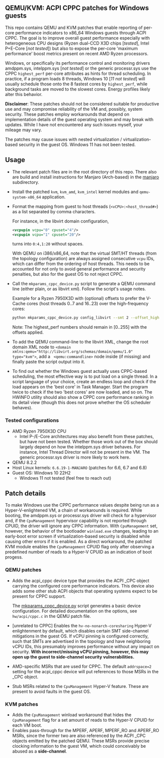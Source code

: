 ## QEMU/KVM: ACPI CPPC patches for Windows guests

This repo contains QEMU and KVM patches that enable reporting of per-core performance indicators to x86_64 Windows guests through ACPI CPPC. The goal is to improve overall guest performance especially with heterogeneous CPU designs (Ryzen dual-CCD X3D chips [*tested*], Intel P+E-Core [*not tested*]) but also to expose the per-core 'maximum performance' boost metrics present on recent AMD Ryzen processors. 

Windows, or specifically its performance control and monitoring drivers amdppm.sys, intelppm.sys [*not tested*] or the generic processr.sys use the CPPC `highest_perf` per-core attributes as hints for thread scheduling. In practice, if a program loads 8 threads, Windows 10 [*11 not tested*] will usually schedule those onto the 8 fastest cores by `highest_perf`, while background tasks are moved to the slowest cores. Energy profiles likely alter this behavior.

**Disclaimer**: These patches should not be considered suitable for productive use and may compromise reliability of the VM and, possibly, system security. These patches employ workarounds that depend on implementation details of the guest operating system and may break with updates. While I have not encountered any such issues myself, your mileage may vary.

The patches may cause issues with nested virtualization / virtualization-based security in the guest OS. Windows 11 has not been tested.

## Usage
- The relevant patch files are in the root directory of this repo. There also are build and install instructions for Manjaro (Arch-based) in the [manjaro](manjaro) subdirectory.
- Install the patched `kvm`, `kvm_amd`, `kvm_intel` kernel modules and `qemu-system-x86_64` application. 
- Format the mapping from guest to host threads (`<vCPU>:<host_thread#>`) as a list separated by comma characters.
  
  For instance, in the libvirt domain configuration,
  ```xml
  <vcpupin vcpu="0" cpuset="4"/>
  <vcpupin vcpu="1" cpuset="20"/>
  ```
  turns into `0:4,1:20` without spaces.

  With QEMU on i386/x86_64, note that the virtual SMT/HT threads (from the topology configuration) are always assigned consecutive `vcpu` IDs, which can differ from the ordering of host threads. This needs to be accounted for not only to avoid general performance and security penalties, but also for the guest OS to not reject CPPC.
- Call the `mkparams_cppc_device.py` script to generate a QEMU command line (either plain, or as libvirt xml). Follow the script's usage notes.

  Example for a Ryzen 7950X3D with (optional) offsets to prefer the V-Cache cores (host threads 0..7 and 16..23) over the high-frequency cores:
  ```bash
  python mkparams_cppc_device.py config_libvirt --smt 2 --offset_highestperf 0..7=+40,8..15=-40,16..23=+40,24..31=-40 --vcpu_assignment 0:4,1:20,<etc. for all 32 threads>
  ```
    Note: The highest_perf numbers should remain in [0..255] with the offsets applied.

- To add the QEMU command-line to the libvirt XML, change the root domain XML node to `<domain xmlns:qemu="http://libvirt.org/schemas/domain/qemu/1.0" type="kvm">`, add a `
  <qemu:commandline>` node inside (if missing) and finally paste the script output into it.
  
- To find out whether the Windows guest actually uses CPPC-based scheduling, the most effective way is to put load on a single thread. In a script language of your choice, create an endless loop and check if the load appears on the 'best core' in Task Manager. Start the program twice to check if the two 'best cores' are now loaded, and so on. The HWiNFO utility should also show a CPPC core performance ranking in its detail view (though this does not prove whether the OS scheduler behaves).

### Tested configurations
- AMD Ryzen 7950X3D CPU
  - Intel P-/E-Core architectures may also benefit from these patches, but have not been tested. Whether those work out of the box should largely depend on how the intelppm.sys driver behaves. For instance, Intel Thread Director will not be present in the VM. The generic processr.sys driver is more likely to work here.
- QEMU 8.2.2
- Host Linux kernels: `6.6.19-1-MANJARO` (patches for 6.6, 6.7 and 6.8)
- Guest OS: Windows 10 22H2
  - Windows 11 not tested (feel free to reach out)

## Patch details

To make Windows use the CPPC performance values despite being run as a Hyper-V-enlightened VM, a chain of workarounds is required. While booting, the amdppm.sys or processr.sys driver will check for a hypervisor and, if the `CpuManagement` hypervisor capability is not reported through CPUID, the driver will ignore any CPPC information. With `CpuManagement` set, however, the behavior of the bootloader `winload.exe` changes, leading to an early-boot error screen if virtualization-based security is disabled while causing other errors if it is enabled. As a direct workaround, the patched KVM module enables the `CpuManagement` CPUID flag only after observing a predefined number of reads to a Hyper-V CPUID as an indication of boot progess.

### QEMU patches
- Adds the acpi_cppc device type that provides the ACPI _CPC object carrying the configured core performance indicators. This device also adds some other stub ACPI objects that operating systems expect to be present for CPPC support.

  The [mkparams_cppc_device.py](mkparams_cppc_device.py) script generates a basic device configuration. For detailed documentation on the options, see `hw/acpi/cppc.c` in the QEMU patch file.
- [unrelated to CPPC] Enables the `hv-no-nonarch-coresharing` Hyper-V enlightenment by default, which disables certain SMT side-channel mitigations in the guest OS. If vCPU pinning is configured correctly, such that SMTs are advertised in the topology and have neighboring vCPU IDs, this presumably improves performance without any impact on security. **With incorrect/missing vCPU pinning, however, this may open up the guest to side-channel security vulnerabilities.**
- AMD-specific MSRs that are used for CPPC. The default `addrspace=2` setting for the acpi_cppc device will put references to those MSRs in the _CPC object.
- Stub MSRs related to the `CpuManagement` Hyper-V feature. These are present to avoid faults in the guest OS.

### KVM patches
- Adds the `CpuManagement` winload workaround that hides the `CpuManagement` flag for a set amount of reads to the Hyper-V CPUID for each VM boot.
- Enables pass-through for the MPERF, APERF, MPERF_RO and APERF_RO MSRs, since the former two are also referenced by the ACPI _CPC objects emitted by the patched QEMU. These MSRs provide precise clocking information to the guest VM, which could conceivably be abused as a **side-channel**. 